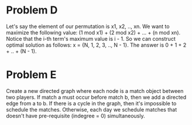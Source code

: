 # Problem D
Let's say the element of our permutation is x1, x2, .., xn.
We want to maximize the following value: (1 mod x1) + (2 mod x2) + ... + (n mod xn). Notice that the i-th term's maximum value is i - 1. So we can construct optimal solution as follows: x = {N, 1, 2, 3, .., N - 1}. The answer is 0 + 1 + 2 + .. + (N - 1).

# Problem E
Create a new directed graph where each node is a match object between two players. If match a must occur before match b, then we add a directed edge from a to b. If there is a cycle in the graph, then it's impossible to schedule the matches. Otherwise, each day we schedule matches that doesn't have pre-requisite (indegree = 0) simultaneously.
